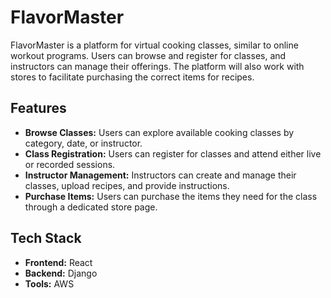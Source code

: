 # FlavorMaster

FlavorMaster is a platform for virtual cooking classes, similar to online workout programs. Users can browse and register for classes, and instructors can manage their offerings. The platform will also work with stores to facilitate purchasing the correct items for recipes.

## Features

- **Browse Classes:** Users can explore available cooking classes by category, date, or instructor.
- **Class Registration:** Users can register for classes and attend either live or recorded sessions.
- **Instructor Management:** Instructors can create and manage their classes, upload recipes, and provide instructions.
- **Purchase Items:** Users can purchase the items they need for the class through a dedicated store page.

## Tech Stack

- **Frontend:** React
- **Backend:** Django
- **Tools:** AWS

